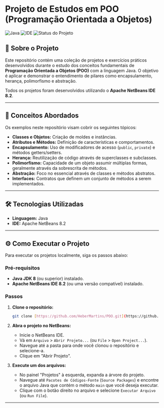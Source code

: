 # Projeto de Estudos em POO (Programação Orientada a Objetos)

![Java](https://img.shields.io/badge/language-Java-blue)
![IDE](https://img.shields.io/badge/IDE-NetBeans%208.2-orange)
![Status do Projeto](https://img.shields.io/badge/status-em%20desenvolvimento-green)

## 📝 Sobre o Projeto

Este repositório contém uma coleção de projetos e exercícios práticos desenvolvidos durante o estudo dos conceitos fundamentais de **Programação Orientada a Objetos (POO)** com a linguagem Java. O objetivo é aplicar e demonstrar o entendimento de pilares como encapsulamento, herança, polimorfismo e abstração.

Todos os projetos foram desenvolvidos utilizando o **Apache NetBeans IDE 8.2**.

---

## 🚀 Conceitos Abordados

Os exemplos neste repositório visam cobrir os seguintes tópicos:

* **Classes e Objetos:** Criação de moldes e instâncias.
* **Atributos e Métodos:** Definição de características e comportamentos.
* **Encapsulamento:** Uso de modificadores de acesso (`public`, `private`) e métodos getters/setters.
* **Herança:** Reutilização de código através de superclasses e subclasses.
* **Polimorfismo:** Capacidade de um objeto assumir múltiplas formas, geralmente através da sobrescrita de métodos.
* **Abstração:** Foco no essencial através de classes e métodos abstratos.
* **Interfaces:** Contratos que definem um conjunto de métodos a serem implementados.

---

## 🛠️ Tecnologias Utilizadas

* **Linguagem:** Java
* **IDE:** Apache NetBeans 8.2

---

## ⚙️ Como Executar o Projeto

Para executar os projetos localmente, siga os passos abaixo:

### **Pré-requisitos**

* **Java JDK 8** (ou superior) instalado.
* **Apache NetBeans IDE 8.2** (ou uma versão compatível) instalado.

### **Passos**

1.  **Clone o repositório:**
    ```bash
    git clone [https://github.com/HeberMartins/POO.git](https://github.com/HeberMartins/POO.git)
    ```

2.  **Abra o projeto no NetBeans:**
    * Inicie o NetBeans IDE.
    * Vá em `Arquivo` > `Abrir Projeto...` (ou `File` > `Open Project...`).
    * Navegue até a pasta para onde você clonou o repositório e selecione-a.
    * Clique em "Abrir Projeto".

3.  **Execute um dos arquivos:**
    * No painel "Projetos" à esquerda, expanda a árvore do projeto.
    * Navegue até `Pacotes de Códigos-Fonte` (`Source Packages`) e encontre o arquivo Java que contém o método `main` que você deseja executar.
    * Clique com o botão direito no arquivo e selecione `Executar Arquivo` (ou `Run File`).

---
